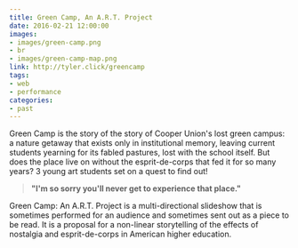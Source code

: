 ```yaml
---
title: Green Camp, An A.R.T. Project
date: 2016-02-21 12:00:00
images:
- images/green-camp.png
- br
- images/green-camp-map.png
link: http://tyler.click/greencamp
tags:
- web
- performance
categories:
- past
---
```

Green Camp is the story of the story of Cooper Union's lost green campus: a nature getaway that exists only in institutional memory, leaving current students yearning for its fabled pastures, lost with the school itself. But does the place live on without the esprit-de-corps that fed it for so many years? 3 young art students set on a quest to find out!

> **"I'm so sorry you'll never get to experience that place."**

Green Camp: An A.R.T. Project is a multi-directional slideshow that is sometimes performed for an audience and sometimes sent out as a piece to be read. It is a proposal for a non-linear storytelling of the effects of nostalgia and esprit-de-corps in American higher education.
